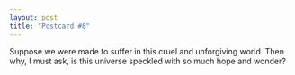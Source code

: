 ```yaml
---
layout: post
title: "Postcard #8"
---
```

Suppose we were made to suffer in this cruel and unforgiving world. Then why, I must ask, is this universe speckled with so much hope and wonder?
